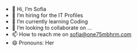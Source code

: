 - 👋 Hi, I’m Sofia
- 👀 I’m hiring for the IT Profiles
- 🌱 I’m currently learning Coding
- 💞️ I’m looking to collaborate on ...
- 📫 How to reach me on sofia@one75mbhrm.com
- 😄 Pronouns: Her


<!---
one75mbhrm/one75mbhrm is a ✨ special ✨ repository because its `README.md` (this file) appears on your GitHub profile.
You can click the Preview link to take a look at your changes.
--->
